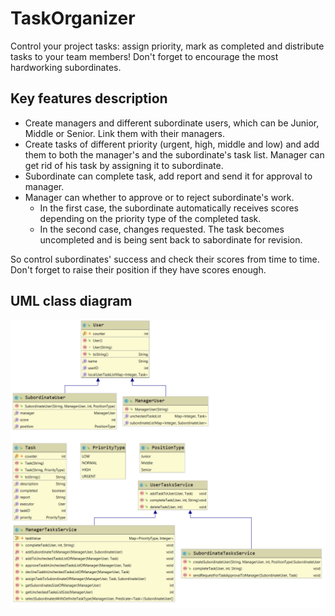 # TaskOrganizer
Control your project tasks: assign priority, mark as completed and distribute tasks to your team members! Don't forget to encourage the most hardworking subordinates.

## Key features description
* Create managers and different subordinate users, which can be Junior, Middle or Senior. Link them with their managers.
* Create tasks of different priority (urgent, high, middle and low) and add them to both the manager's and the subordinate's task list. Manager can get rid of his task by assigning it to subordinate.
* Subordinate can complete task, add report and send it for approval to manager.
* Manager can whether to approve or to reject subordinate's work.
    * In the first case, the subordinate automatically receives scores depending on the priority type of the completed task.
    * In the second case, changes requested. The task becomes uncompleted and is being sent back to sabordinate for revision.

So control subordinates' success and check their scores from time to time. Don't forget to raise their position if they have scores enough.

## UML class diagram
![Draft illustration of class hierarchy](https://raw.githubusercontent.com/fedotov99/TaskOrganizer/develop/class_hierarchy.png)
